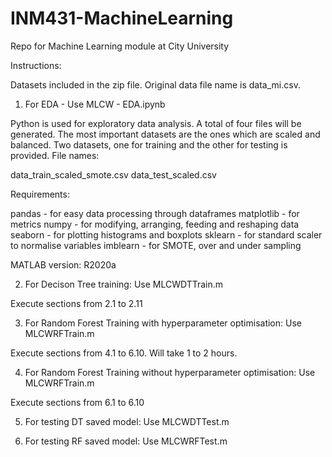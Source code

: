 # INM431-MachineLearning
Repo for Machine Learning module at City University

Instructions:

Datasets included in the zip file. Original data file name is data_mi.csv.

1. For EDA - Use MLCW - EDA.ipynb

Python is used for exploratory data analysis. A total of four files will be generated. The most important datasets are the ones which are scaled and balanced. Two datasets, one for training and the other for testing is provided. File names:

data_train_scaled_smote.csv
data_test_scaled.csv

Requirements:

pandas - for easy data processing through dataframes
matplotlib - for metrics 
numpy - for modifying, arranging, feeding and reshaping data
seaborn - for plotting histograms and boxplots
sklearn - for standard scaler to normalise variables
imblearn - for SMOTE, over and under sampling

MATLAB version: R2020a

2. For Decison Tree training: Use MLCWDTTrain.m

Execute sections from 2.1 to 2.11

3. For Random Forest Training with hyperparameter optimisation: Use MLCWRFTrain.m

Execute sections from 4.1 to 6.10. Will take 1 to 2 hours.

4. For Random Forest Training without hyperparameter optimisation: Use MLCWRFTrain.m

Execute sections from 6.1 to 6.10

5. For testing DT saved model: Use MLCWDTTest.m

6. For testing RF saved model: Use MLCWRFTest.m
